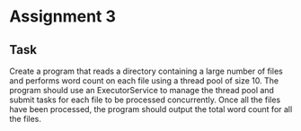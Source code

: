 # Assignment 3

## Task
Create a program that reads a directory containing a large number of files and performs word count on each file using a thread pool of size 10.
The program should use an ExecutorService to manage the thread pool and submit tasks for each file to be processed concurrently.
Once all the files have been processed, the program should output the total word count for all the files.



